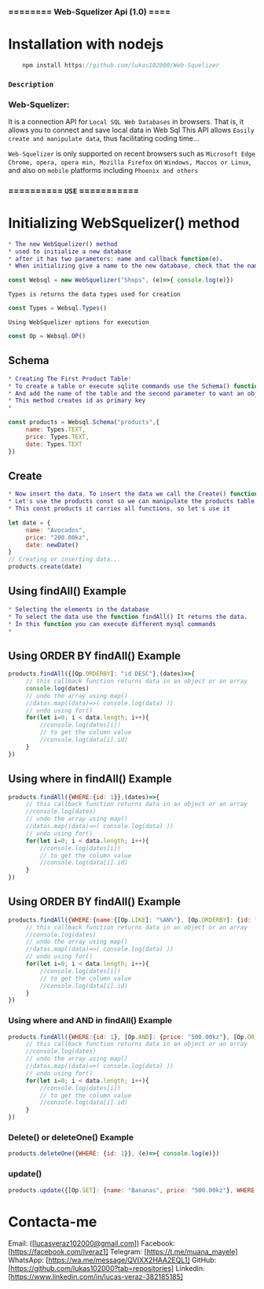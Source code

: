 ### ======== Web-Squelizer Api (1.0) ====

# Installation with nodejs
````js
    npm install https://github.com/lukas102000/Web-Squelizer
````

### `Description`
### Web-Squelizer: 
It is a connection API for `Local SQL Web Databases` in browsers.
That is, it allows you to connect and save local data in Web Sql
This API allows `Easily create and manipulate data`, thus facilitating coding time...

`Web-Squelizer` is only supported on recent browsers such as `Microsoft Edge Chrome, opera, opera min, Mozilla Firefox` on
`Windows, Maccos or Linux`, and also on `mobile` platforms including `Phoenix and others`

### ========== `USE` ===========
# Initializing WebSquelizer() method
````m
* The new WebSquelizer() method
* used to initialize a new database
* after it has two parameters: name and callback function(e).
* When initializing give a name to the new database, check that the name is not the same as the others...
````
````js
const Websql = new WebSquelizer("Shops", (e)=>{ console.log(e)})
````
`Types is returns the data types used for creation`
````js
const Types = Websql.Types()
````
`Using WebSquelizer options for execution`
````js
const Op = Websql.OP()
````
## Schema
````m
* Creating The First Product Table!
* To create a table or execute sqlite commands use the Schema() function
* And add the name of the table and the second parameter to want an object ie columns.
* This method creates id as primary key
*
````
````js
const products = Websql.Schema("products",{
     name: Types.TEXT,
     price: Types.TEXT,
     date: Types.TEXT
})
````
## Create
````m
* Now insert the data, To insert the data we call the Create() function with the data
* Let's use the products const so we can manipulate the products table.
* This const products it carries all functions, so let's use it
````
````js
let date = {
     name: "Avocados",
     price: "200.00kz",
     date: newDate()
}
// Creating or inserting data...
products.create(date)

````
## Using findAll() Example
````m
* Selecting the elements in the database
* To select the data use the function findAll() It returns the data.
* In this function you can execute different mysql commands
*
````
## Using ORDER BY findAll() Example
````js
products.findAll({[Op.ORDERBY]: "id DESC"},(dates)=>{
     // this callback function returns data in an object or an array
     console.log(dates)
     // undo the array using map()
     //datas.map((data)=>( console.log(data) ))
     // undo using for()
     for(let i=0; i < data.length; i++){
         //console.log(dates[i])
         // to get the column value
         //console.log(data[i].id)
     }
})
````
## Using where in findAll() Example
````js
products.findAll({WHERE:{id: 1}},(dates)=>{
     // this callback function returns data in an object or an array
     //console.log(dates)
     // undo the array using map()
     //datas.map((data)=>( console.log(data) ))
     // undo using for()
     for(let i=0; i < data.length; i++){
         //console.log(dates[i])
         // to get the column value
         //console.log(data[i].id)
     }
})
````
## Using ORDER BY findAll() Example

````js
products.findAll({WHERE:{name:{[Op.LIKE]: "%AN%"}, [Op.ORDERBY]: {id: "DESC"} }},(dates)=>{
     // this callback function returns data in an object or an array
     //console.log(dates)
     // undo the array using map()
     //datas.map((data)=>( console.log(data) ))
     // undo using for()
     for(let i=0; i < data.length; i++){
         //console.log(dates[i])
         // to get the column value
         //console.log(data[i].id)
     }
})
````
### Using where and AND in findAll() Example
````js
products.findAll({WHERE:{id: 1}, [Op.AND]: {price: "500.00kz"}, [Op.OR]: {name: "Bananas"}},(dates)=>{
     // this callback function returns data in an object or an array
     //console.log(dates)
     // undo the array using map()
     //datas.map((data)=>( console.log(data) ))
     // undo using for()
     for(let i=0; i < data.length; i++){
         //console.log(dates[i])
         // to get the column value
         //console.log(data[i].id)
     }
})
````

### Delete() or deleteOne() Example
````js
products.deleteOne({WHERE: {id: 1}}, (e)=>{ console.log(e)})

````
### update()
````js
products.update({[Op.SET]: {name: "Bananas", price: "500.00kz"}, WHERE:{id: 2} }, ()=>{})
````

# Contacta-me
Email: ([lucasveraz102000@gmail.com])
Facebook: [https://facebook.com/lveraz1]
Telegram: [https://t.me/muana_mayele]
WhatsApp: [https://wa.me/message/QVIXX2HAA2EQL1]
GitHub: [https://github.com/lukas102000?tab=repositories]
Linkedin: [https://www.linkedin.com/in/lucas-veraz-382185185]